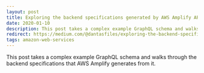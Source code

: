 ```yaml
---
layout: post
title: Exploring the backend specifications generated by AWS Amplify API
date: 2020-01-10
description: This post takes a complex example GraphQL schema and walks through the backend specifications that AWS Amplify generates from it.
redirect: https://medium.com/@dantasfiles/exploring-the-backend-specifications-generated-by-aws-amplify-api-57be2a349fa9
tags: amazon-web-services
---
```


This post takes a complex example GraphQL schema and walks through the backend specifications that AWS Amplify generates from it.

